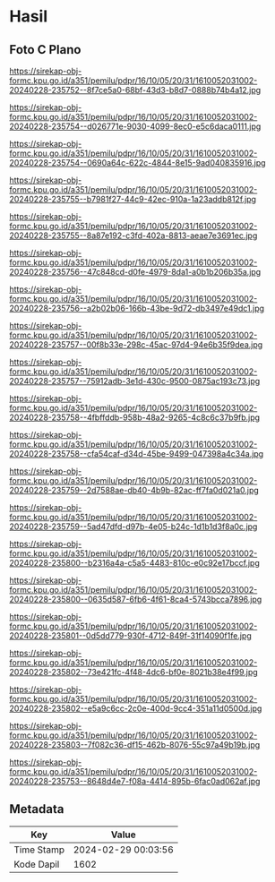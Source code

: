 # Hasil

## Foto C Plano

https://sirekap-obj-formc.kpu.go.id/a351/pemilu/pdpr/16/10/05/20/31/1610052031002-20240228-235752--8f7ce5a0-68bf-43d3-b8d7-0888b74b4a12.jpg

https://sirekap-obj-formc.kpu.go.id/a351/pemilu/pdpr/16/10/05/20/31/1610052031002-20240228-235754--d026771e-9030-4099-8ec0-e5c6daca0111.jpg

https://sirekap-obj-formc.kpu.go.id/a351/pemilu/pdpr/16/10/05/20/31/1610052031002-20240228-235754--0690a64c-622c-4844-8e15-9ad040835916.jpg

https://sirekap-obj-formc.kpu.go.id/a351/pemilu/pdpr/16/10/05/20/31/1610052031002-20240228-235755--b7981f27-44c9-42ec-910a-1a23addb812f.jpg

https://sirekap-obj-formc.kpu.go.id/a351/pemilu/pdpr/16/10/05/20/31/1610052031002-20240228-235755--8a87e192-c3fd-402a-8813-aeae7e3691ec.jpg

https://sirekap-obj-formc.kpu.go.id/a351/pemilu/pdpr/16/10/05/20/31/1610052031002-20240228-235756--47c848cd-d0fe-4979-8da1-a0b1b206b35a.jpg

https://sirekap-obj-formc.kpu.go.id/a351/pemilu/pdpr/16/10/05/20/31/1610052031002-20240228-235756--a2b02b06-166b-43be-9d72-db3497e49dc1.jpg

https://sirekap-obj-formc.kpu.go.id/a351/pemilu/pdpr/16/10/05/20/31/1610052031002-20240228-235757--00f8b33e-298c-45ac-97d4-94e6b35f9dea.jpg

https://sirekap-obj-formc.kpu.go.id/a351/pemilu/pdpr/16/10/05/20/31/1610052031002-20240228-235757--75912adb-3e1d-430c-9500-0875ac193c73.jpg

https://sirekap-obj-formc.kpu.go.id/a351/pemilu/pdpr/16/10/05/20/31/1610052031002-20240228-235758--4fbffddb-958b-48a2-9265-4c8c6c37b9fb.jpg

https://sirekap-obj-formc.kpu.go.id/a351/pemilu/pdpr/16/10/05/20/31/1610052031002-20240228-235758--cfa54caf-d34d-45be-9499-047398a4c34a.jpg

https://sirekap-obj-formc.kpu.go.id/a351/pemilu/pdpr/16/10/05/20/31/1610052031002-20240228-235759--2d7588ae-db40-4b9b-82ac-ff7fa0d021a0.jpg

https://sirekap-obj-formc.kpu.go.id/a351/pemilu/pdpr/16/10/05/20/31/1610052031002-20240228-235759--5ad47dfd-d97b-4e05-b24c-1d1b1d3f8a0c.jpg

https://sirekap-obj-formc.kpu.go.id/a351/pemilu/pdpr/16/10/05/20/31/1610052031002-20240228-235800--b2316a4a-c5a5-4483-810c-e0c92e17bccf.jpg

https://sirekap-obj-formc.kpu.go.id/a351/pemilu/pdpr/16/10/05/20/31/1610052031002-20240228-235800--0635d587-6fb6-4f61-8ca4-5743bcca7896.jpg

https://sirekap-obj-formc.kpu.go.id/a351/pemilu/pdpr/16/10/05/20/31/1610052031002-20240228-235801--0d5dd779-930f-4712-849f-31f14090f1fe.jpg

https://sirekap-obj-formc.kpu.go.id/a351/pemilu/pdpr/16/10/05/20/31/1610052031002-20240228-235802--73e421fc-4f48-4dc6-bf0e-8021b38e4f99.jpg

https://sirekap-obj-formc.kpu.go.id/a351/pemilu/pdpr/16/10/05/20/31/1610052031002-20240228-235802--e5a9c6cc-2c0e-400d-9cc4-351a11d0500d.jpg

https://sirekap-obj-formc.kpu.go.id/a351/pemilu/pdpr/16/10/05/20/31/1610052031002-20240228-235803--7f082c36-df15-462b-8076-55c97a49b19b.jpg

https://sirekap-obj-formc.kpu.go.id/a351/pemilu/pdpr/16/10/05/20/31/1610052031002-20240228-235753--8648d4e7-f08a-4414-895b-6fac0ad062af.jpg


## Metadata

| Key        | Value               |
| ---------- | ------------------- |
| Time Stamp | 2024-02-29 00:03:56 |
| Kode Dapil | 1602                |



